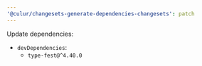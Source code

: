 ```yaml
---
'@culur/changesets-generate-dependencies-changesets': patch
---
```


Update dependencies:

- `devDependencies`:
  - `type-fest@^4.40.0`
